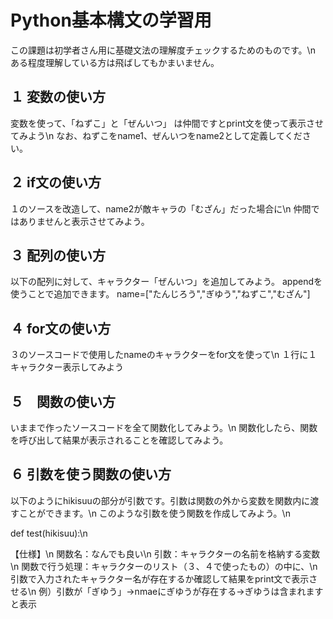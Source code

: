 # Python基本構文の学習用
この課題は初学者さん用に基礎文法の理解度チェックするためのものです。\n
ある程度理解している方は飛ばしてもかまいません。

## １ 変数の使い方
変数を使って、「ねずこ」と「ぜんいつ」 は仲間ですとprint文を使って表示させてみよう\n
なお、ねずこをname1、ぜんいつをname2として定義してください。

## ２ if文の使い方
１のソースを改造して、name2が敵キャラの「むざん」だった場合に\n
仲間ではありませんと表示させてみよう。

## ３ 配列の使い方
以下の配列に対して、キャラクター「ぜんいつ」を追加してみよう。
appendを使うことで追加できます。
name=["たんじろう","ぎゆう","ねずこ","むざん"]

## ４ for文の使い方
３のソースコードで使用したnameのキャラクターをfor文を使って\n
１行に１キャラクター表示してみよう

## ５　関数の使い方
いままで作ったソースコードを全て関数化してみよう。\n
関数化したら、関数を呼び出して結果が表示されることを確認してみよう。

## ６ 引数を使う関数の使い方
以下のようにhikisuuの部分が引数です。引数は関数の外から変数を関数内に渡すことができます。\n
このような引数を使う関数を作成してみよう。\n

def test(hikisuu):\n

【仕様】\n
関数名：なんでも良い\n
引数：キャラクターの名前を格納する変数\n
関数で行う処理：キャラクターのリスト（３、４で使ったもの）の中に、\n
引数で入力されたキャラクター名が存在するか確認して結果をprint文で表示させる\n
例）引数が「ぎゆう」→nmaeにぎゆうが存在する→ぎゆうは含まれますと表示